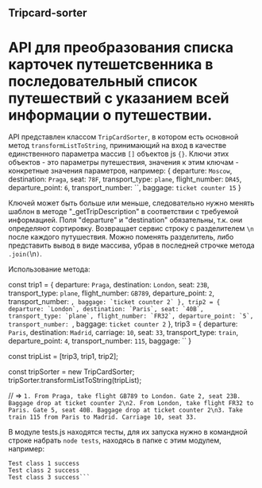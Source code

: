 ## Tripcard-sorter

# API для преобразования списка карточек путешетсвенника в последовательный список путешествий с указанием всей информации о путешествии.

API представлен классом `TripCardSorter`, в котором есть основной метод `transformListToString`, принимающий на вход в качестве единственного параметра массив `[]` объектов js `{}`. Ключи этих объектов - это параметры путешествия, значения к этим ключам - конкретные значения параметров, например:
   {
        departure: `Moscow`,
        destination: `Praga`,
        seat: `78F`,
        transport_type: `plane`,
        flight_number: `DR45`,
        departure_point: `6`,
        transport_number: ``,
        baggage: `ticket counter 15`
   } 
   
Ключей может быть больше или меньше, следовательно нужно менять шаблон в методе "_getTripDescription" в соответствии
с требуемой информацией. Поля "departure" и "destination" обязательны, т.к. они определяют сортировку.
Возвращает сервис строку с разделителем `\n` после каждого путушествия. Можно поменять разделитель, либо представить вывод в виде
массива, убрав в последней строчке метода `.join(`\n`)`.

Использование метода:

const   trip1 = {
    departure: `Praga`,
    destination: `London`,
    seat: `23B`,
    transport_type: `plane`,
    flight_number: `GB789`,
    departure_point: `2`,
    transport_number: ``,
    baggage: `ticket counter 2`
},
trip2 = {
    departure: `London`,
    destination: `Paris`,
    seat: `40B`,
    transport_type: `plane`,
    flight_number: `FR32`,
    departure_point: `5`,
    transport_number: ``,
    baggage: `ticket counter 2`
},
trip3 = {
    departure: `Paris`,
    destination: `Madrid`,
    carriage: `10`,
    seat: `33`,
    transport_type: `train`,
    departure_point: `4`,
    transport_number: `115`,
    baggage: ``
}

const tripList = [trip3, trip1, trip2];

const tripSorter = new TripCardSorter;
tripSorter.transformListToString(tripList);

// => `1. From Praga, take flight GB789 to London. Gate 2, seat 23B. Baggage drop at ticket counter 2\n2. From London, take flight FR32 to Paris. Gate 5, seat 40B. Baggage drop at ticket counter 2\n3. Take train 115 from Paris to Madrid. Carriage 10, seat 33.`

В модуле tests.js находятся тесты, для их запуска нужно в командной строке набрать `node tests`, находясь в папке с этим модулем, например:

```C:\Projects\Tripcard-sorter>node tests
Test class 1 success
Test class 2 success
Test class 3 success```